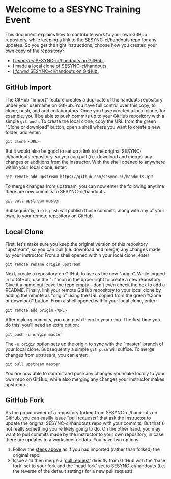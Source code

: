 # Welcome to a SESYNC Training Event

This document explains how to contribute work to your own GitHub repository, while keeping a link to the SESYNC-ci/handouts repo for any updates. So you get the right instructions, choose how you created your own copy of the repository?

- [I *imported* SESYNC-ci/handouts on GitHub.](#github-import)
- [I made a local clone of SESYNC-ci/handouts.](#local-clone)
- [I *forked* SESYNC-ci/handouts on GitHub.](#github-fork)

## GitHub Import

The GitHub "import" feature creates a duplicate of the handouts repository under your username on GitHub. You have full control over this copy, to clone, push, and add collaborators. Once you have created a local clone, for example, you'll be able to push commits up to your GitHub repository with a simple `git push`. To create the local clone, copy the URL from the green "Clone or download" button, open a shell where you want to create a new folder, and enter:

    git clone <URL>

But it would also be good to set up a link to the original SESYNC-ci/handouts repository, so you can pull (i.e. download and merge) any changes or additions from the instructor. With the shell opened to anywhere within your local clone, enter:

    git remote add upstream https://github.com/sesync-ci/handouts.git
   
To merge changes from upstream, you can now enter the following anytime there are new commits to SESYNC-ci/handouts.

    git pull upstream master
   
Subsequently, a `git push` will publish those commits, along with any of your own, to your remote repository on GitHub.

## Local Clone

First, let's make sure you keep the original version of this repository "upstream", so you can pull (i.e. download and merge) any changes made by your instructor. From a shell opened within your local clone, enter:

    git remote rename origin upstream

Next, create a repository on GitHub to use as the new "origin". While logged in to GitHub, use the "+" icon in the upper right to create a new repository. Give it a name but leave the repo empty&mdash;don't even check the box to add a README. Finally, link your remote GitHub repository to your local clone by adding the remote as "origin" using the URL copied from the green "Clone or download" button. From a shell opened within your local clone, enter:

    git remote add origin <URL>
	
After making commits, you can push them to your repo. The first time you do this, you'll need an extra option:

    git push -u origin master
    
The `-u origin` option sets up the origin to sync with the "master" branch of your local clone. Subsequently a simple `git push` will suffice. To merge changes from upstream, you can enter:

    git pull upstream master
   
You are now able to commit and push any changes you make locally to your own repo on GitHub, while also merging any changes your instructor makes upstream.

## GitHub Fork

As the proud owner of a repository forked from SESYNC-ci/handouts on GitHub, you can easilly issue "pull requests" that ask the instructor to update the original SESYNC-ci/handouts repo with your commits. But that's not really something you're likely going to do. On the other hand, you may want to pull commits made by the instructor to your own repository, in case there are updates to a worksheet or data. You have two options:

1. Follow the [steps above](#github-import) as if you had imported (rather than forked) the original repo.
2. Issue and then merge a '[pull request](https://help.github.com/articles/about-pull-requests/)' directly from GitHub with the 'base fork' set to your fork and the 'head fork' set to SESYNC-ci/handouts (i.e. the reverse of the default settings for a new pull request).
